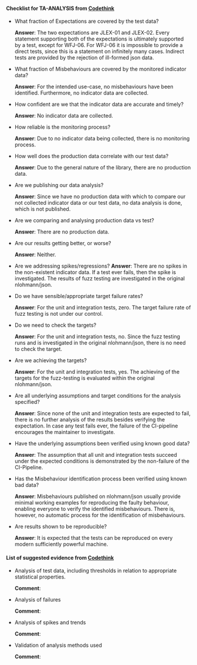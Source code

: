#### Checklist for TA-ANALYSIS from [Codethink](https://codethinklabs.gitlab.io/trustable/trustable/print_page.html)

* What fraction of Expectations are covered by the test data?

    **Answer**: The two expectations are JLEX-01 and JLEX-02. Every statement supporting both of the expectations is ultimately supported by a test, except for WFJ-06. For WFJ-06 it is impossible to provide a direct tests, since this is a statement on infinitely many cases. Indirect tests are provided by the rejection of ill-formed json data.

* What fraction of Misbehaviours are covered by the monitored indicator data?

    **Answer**: For the intended use-case, no misbehaviours have been identified. Furthermore, no indicator data are collected.

* How confident are we that the indicator data are accurate and timely?

    **Answer**:  No indicator data are collected.

* How reliable is the monitoring process?

    **Answer**: Due to no indicator data being collected, there is no monitoring process.

* How well does the production data correlate with our test data?

    **Answer**:  Due to the general nature of the library, there are no production data.

* Are we publishing our data analysis?

    **Answer**:  Since we have no production data with which to compare our not collected indicator data or our test data, no data analysis is done, which is not published.

* Are we comparing and analysing production data vs test?

    **Answer**:  There are no production data.

* Are our results getting better, or worse?

    **Answer**:  Neither.

* Are we addressing spikes/regressions?
    **Answer**:  There are no spikes in the non-existent indicator data. If a test ever fails, then the spike is investigated. The results of fuzz testing are investigated in the original nlohmann/json.

* Do we have sensible/appropriate target failure rates?

    **Answer**:  For the unit and integration tests, zero. The target failure rate of fuzz testing is not under our control.

* Do we need to check the targets?

    **Answer**:  For the unit and integration tests, no. Since the fuzz testing runs and is investigated in the original nlohmann/json, there is no need to check the target.

* Are we achieving the targets?

    **Answer**:  For the unit and integration tests, yes. The achieving of the targets for the fuzz-testing is evaluated within the original nlohmann/json.

* Are all underlying assumptions and target conditions for the analysis specified?

    **Answer**:  Since none of the unit and integration tests are expected to fail, there is no further analysis of the results besides verifying the expectation. In case any test fails ever, the failure of the CI-pipeline encourages the maintainer to investigate.

* Have the underlying assumptions been verified using known good data?

    **Answer**:  The assumption that all unit and integration tests succeed under the expected conditions is demonstrated by the non-failure of the CI-Pipeline.

* Has the Misbehaviour identification process been verified using known bad data?

    **Answer**: Misbehaviours published on nlohmann/json usually provide minimal working examples for reproducing the faulty behaviour, enabling everyone to verify the identified misbehaviours. There is, however, no automatic process for the identification of misbehaviours. 

* Are results shown to be reproducible?

    **Answer**: It is expected that the tests can be reproduced on every modern sufficiently powerful machine.

#### List of suggested evidence from [Codethink](https://codethinklabs.gitlab.io/trustable/trustable/print_page.html)

* Analysis of test data, including thresholds in relation to appropriate statistical properties.

    **Comment**:

* Analysis of failures

    **Comment**:

* Analysis of spikes and trends

    **Comment**:

* Validation of analysis methods used

    **Comment**:

